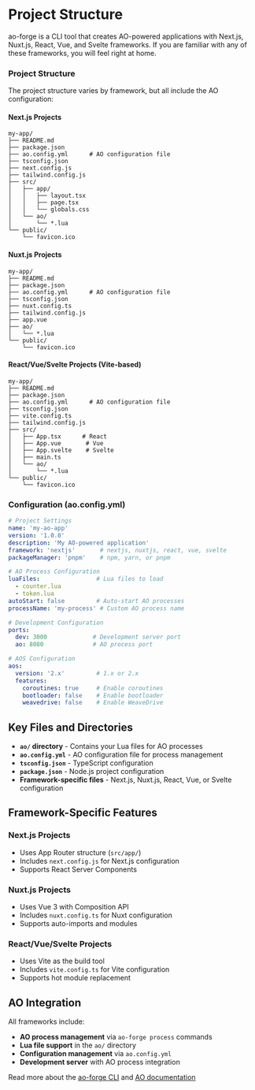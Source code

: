 # Project Structure

ao-forge is a CLI tool that creates AO-powered applications with Next.js, Nuxt.js, React, Vue, and Svelte frameworks. If you are familiar with any of these frameworks, you will feel right at home.

### Project Structure

The project structure varies by framework, but all include the AO configuration:

#### Next.js Projects
```
my-app/
├── README.md
├── package.json
├── ao.config.yml      # AO configuration file
├── tsconfig.json
├── next.config.js
├── tailwind.config.js
├── src/
│   ├── app/
│   │   ├── layout.tsx
│   │   ├── page.tsx
│   │   └── globals.css
│   └── ao/
│       └── *.lua
└── public/
    └── favicon.ico
```

#### Nuxt.js Projects
```
my-app/
├── README.md
├── package.json
├── ao.config.yml      # AO configuration file
├── tsconfig.json
├── nuxt.config.ts
├── tailwind.config.js
├── app.vue
├── ao/
│   └── *.lua
└── public/
    └── favicon.ico
```

#### React/Vue/Svelte Projects (Vite-based)
```
my-app/
├── README.md
├── package.json
├── ao.config.yml      # AO configuration file
├── tsconfig.json
├── vite.config.ts
├── tailwind.config.js
├── src/
│   ├── App.tsx      # React
│   ├── App.vue       # Vue
│   ├── App.svelte    # Svelte
│   ├── main.ts
│   └── ao/
│       └── *.lua
└── public/
    └── favicon.ico
```

### Configuration (ao.config.yml)

```yaml
# Project Settings
name: 'my-ao-app'
version: '1.0.0'
description: 'My AO-powered application'
framework: 'nextjs'       # nextjs, nuxtjs, react, vue, svelte
packageManager: 'pnpm'    # npm, yarn, or pnpm

# AO Process Configuration
luaFiles:                # Lua files to load
  - counter.lua
  - token.lua
autoStart: false         # Auto-start AO processes
processName: 'my-process' # Custom AO process name

# Development Configuration
ports:
  dev: 3000             # Development server port
  ao: 8080              # AO process port

# AOS Configuration
aos:
  version: '2.x'         # 1.x or 2.x
  features:
    coroutines: true     # Enable coroutines
    bootloader: false    # Enable bootloader
    weavedrive: false    # Enable WeaveDrive
```

## Key Files and Directories

- **`ao/` directory** - Contains your Lua files for AO processes
- **`ao.config.yml`** - AO configuration file for process management
- **`tsconfig.json`** - TypeScript configuration
- **`package.json`** - Node.js project configuration
- **Framework-specific files** - Next.js, Nuxt.js, React, Vue, or Svelte configuration

## Framework-Specific Features

### Next.js Projects
- Uses App Router structure (`src/app/`)
- Includes `next.config.js` for Next.js configuration
- Supports React Server Components

### Nuxt.js Projects  
- Uses Vue 3 with Composition API
- Includes `nuxt.config.ts` for Nuxt configuration
- Supports auto-imports and modules

### React/Vue/Svelte Projects
- Uses Vite as the build tool
- Includes `vite.config.ts` for Vite configuration
- Supports hot module replacement

## AO Integration

All frameworks include:
- **AO process management** via `ao-forge process` commands
- **Lua file support** in the `ao/` directory
- **Configuration management** via `ao.config.yml`
- **Development server** with AO process integration

Read more about the [ao-forge CLI](https://www.npmjs.com/package/ao-forge) and [AO documentation](https://cookbook_ao.arweave.dev/)
